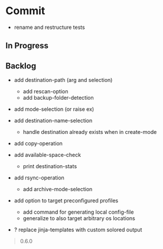 # Commit

- rename and restructure tests

## In Progress

## Backlog

- add destination-path (arg and selection)
  - add rescan-option
  - add backup-folder-detection
- add mode-selection (or raise ex)

- add destination-name-selection
  - handle destination already exists when in create-mode

- add copy-operation

- add available-space-check
  - print destination-stats

- add rsync-operation
  - add archive-mode-selection

- add option to target preconfigured profiles
  - add command for generating local config-file
  - generalize to also target arbitrary os locations

- ? replace jinja-templates with custom solored output

> 0.6.0
